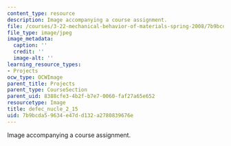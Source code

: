 ```yaml
---
content_type: resource
description: Image accompanying a course assignment.
file: /courses/3-22-mechanical-behavior-of-materials-spring-2008/7b9bcda59634e47dd132a2780839676e_defec_nucle_2_15.jpg
file_type: image/jpeg
image_metadata:
  caption: ''
  credit: ''
  image-alt: ''
learning_resource_types:
- Projects
ocw_type: OCWImage
parent_title: Projects
parent_type: CourseSection
parent_uid: 8388cfe3-4b2f-b7e7-0060-faf27a65e652
resourcetype: Image
title: defec_nucle_2_15
uid: 7b9bcda5-9634-e47d-d132-a2780839676e
---
```

Image accompanying a course assignment.

